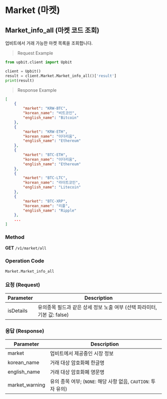 # Market (마켓)

## Market_info_all (마켓 코드 조회)
업비트에서 거래 가능한 마켓 목록을 조회합니다.

> Request Example

```python
from upbit.client import Upbit

client = Upbit()
result = client.Market.Market_info_all()['result']
print(result)
```

> Response Example

```json
[
	{
		"market": "KRW-BTC",
		"korean_name": "비트코인",
		"english_name": "Bitcoin"
	},
	{
		"market": "KRW-ETH",
		"korean_name": "이더리움",
		"english_name": "Ethereum"
	},
	{
		"market": "BTC-ETH",
		"korean_name": "이더리움",
		"english_name": "Ethereum"
	},
	{
		"market": "BTC-LTC",
		"korean_name": "라이트코인",
		"english_name": "Litecoin"
	},
	{
		"market": "BTC-XRP",
		"korean_name": "리플",
		"english_name": "Ripple"
    },
    ...
]
```

### Method
**GET** `/v1/market/all`

### Operation Code
`Market.Market_info_all`

### 요청 (Request)

Parameter      | Description
-------------- | -----------
isDetails      | 유의종목 필드과 같은 상세 정보 노출 여부 (선택 파라미터, 기본 값: false)

### 응답 (Response)

Parameter      | Description
-------------- | -----------
market         | 업비트에서 제공중인 시장 정보
korean_name    | 거래 대상 암호화폐 한글명
english_name   | 거래 대상 암호화폐 영문명
market_warning | 유의 종목 여부; (`NONE`: 해당 사항 없음, `CAUTION`: 투자 유의)